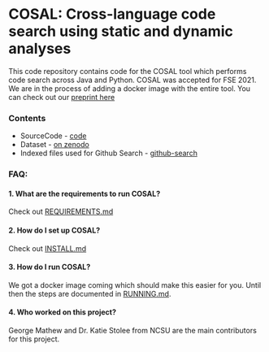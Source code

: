 # COSAL: Cross-language code search using static and dynamic analyses
This code repository contains code for the COSAL tool which performs code search across Java and Python. COSAL was accepted for FSE 2021. We are in the process of adding a docker image with the entire tool. You can check out our [preprint here](cosal.pdf)

### Contents
* SourceCode - [code](code)
* Dataset - [on zenodo](https://zenodo.org/record/4002869#.X0kXvhNKhUQ)
* Indexed files used for Github Search - [github-search](github-search)

### FAQ:
#### 1. What are the requirements to run COSAL?
Check out [REQUIREMENTS.md](REQUIREMENTS.md)

#### 2. How do I set up COSAL?
Check out [INSTALL.md](REQUIREMENTS.md)

#### 3. How do I run COSAL?
We got a docker image coming which should make this easier for you. Until then the steps are documented in [RUNNING.md](RUNNING.md).

#### 4. Who worked on this project?
George Mathew and Dr. Katie Stolee from NCSU are the main contributors for this project.

